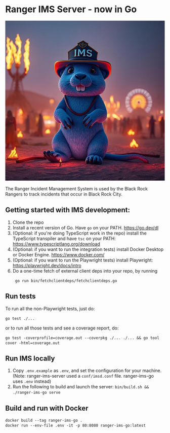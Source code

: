 # Ranger IMS Server - now in Go

![](/gopher.jpeg)

The Ranger Incident Management System is used by the Black Rock Rangers to track incidents
that occur in Black Rock City.

## Getting started with IMS development:

1. Clone the repo
2. Install a recent version of Go. Have `go` on your PATH. https://go.dev/dl
3. (Optional: if you're doing TypeScript work in the repo) install the TypeScript transpiler and have `tsc` on your PATH: https://www.typescriptlang.org/download
4. (Optional: if you want to run the integration tests) install Docker Desktop or Docker Engine. https://www.docker.com/
6. (Optional: if you want to run the Playwright tests) install Playwright: https://playwright.dev/docs/intro
7. Do a one-time fetch of external client deps into your repo, by running
   ```shell
    go run bin/fetchclientdeps/fetchclientdeps.go
   ```

## Run tests

To run all the non-Playwright tests, just do:

```shell
go test ./...
```

or to run all those tests and see a coverage report, do:

```shell
go test -coverprofile=coverage.out --coverpkg ./... ./... && go tool cover -html=coverage.out
```

## Run IMS locally

1. Copy `.env.example` as `.env`, and set the configuration for your machine.
   (Note: ranger-ims-server used a `conf/imsd.conf` file. ranger-ims-go uses `.env` instead)
2. Run the following to build and launch the server: `bin/build.sh && ./ranger-ims-go serve`

## Build and run with Docker

```shell
docker build --tag ranger-ims-go .
docker run --env-file .env -it -p 80:8080 ranger-ims-go:latest
```
